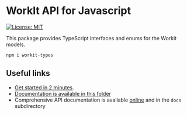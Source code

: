 # WorkIt API for Javascript

[![License: MIT](https://img.shields.io/badge/License-MIT-blue.svg)](LICENSE)

This package provides TypeScript interfaces and enums for the Workit models.

```bash
npm i workit-types
```

## Useful links
-   [Get started in 2 minutes](https://github.com/VilledeMontreal/workit/blob/master/packages/workit-camunda/.docs/WORKER.md).
-   [Documentation is available in this folder](https://github.com/VilledeMontreal/workit/tree/master/packages/workit-camunda/.docs)
-   Comprehensive API documentation is available [online](https://villedemontreal.github.io/workit/) and in the `docs` subdirectory